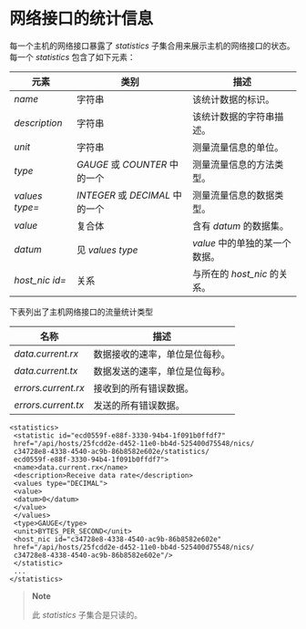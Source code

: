# 网络接口的统计信息

每一个主机的网络接口暴露了 *statistics*
子集合用来展示主机的网络接口的状态。每一个 *statistics* 包含了如下元素：

|元素|类别|描述|
|----|----|----|
|*name*|字符串|该统计数据的标识。|
|*description*|字符串|该统计数据的字符串描述。|
|*unit*|字符串|测量流量信息的单位。|
|*type*|*GAUGE* 或 *COUNTER* 中的一个|测量流量信息的方法类型。|
|*values type=*|*INTEGER* 或 *DECIMAL* 中的一个|测量流量信息的数据类型。|
|*value*|复合体|含有 *datum* 的数据集。|
|*datum*|见 *values type*|*value* 中的单独的某一个数据。|
|*host\_nic id=*|关系|与所在的 *host\_nic* 的关系。|

下表列出了主机网络接口的流量统计类型

|名称|描述|
|----|----|
|*data.current.rx*|数据接收的速率，单位是位每秒。|
|*data.current.tx*|数据发送的速率，单位是位每秒。|
|*errors.current.rx*|接收到的所有错误数据。|
|*errors.current.tx*|发送的所有错误数据。|

                  
    <statistics>
     <statistic id="ecd0559f-e88f-3330-94b4-1f091b0ffdf7"
     href="/api/hosts/25fcdd2e-d452-11e0-bb4d-525400d75548/nics/
     c34728e8-4338-4540-ac9b-86b8582e602e/statistics/
     ecd0559f-e88f-3330-94b4-1f091b0ffdf7">
     <name>data.current.rx</name>
     <description>Receive data rate</description>
     <values type="DECIMAL">
     <value>
     <datum>0</datum>
     </value>
     </values>
     <type>GAUGE</type>
     <unit>BYTES_PER_SECOND</unit>
     <host_nic id="c34728e8-4338-4540-ac9b-86b8582e602e"
     href="/api/hosts/25fcdd2e-d452-11e0-bb4d-525400d75548/nics/
     c34728e8-4338-4540-ac9b-86b8582e602e"/>
     </statistic>
     ...
    </statistics>

                

> **Note**
>
> 此 *statistics* 子集合是只读的。
